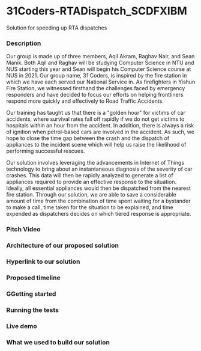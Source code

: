 # 31Coders-RTADispatch_SCDFXIBM
Solution for speeding up RTA dispatches

### Description
Our group is made up of three members, Aqil Akram, Raghav Nair, and Sean Manik. Both Aqil and Raghav will be studying Computer Science in NTU and NUS starting this year and Sean will begin his Computer Science course at NUS in 2021. Our group name, 31 Coders, is inspired by the fire station in which we have each served our National Service in. As firefighters in Yishun Fire Station, we witnessed firsthand the challenges faced by emergency responders and have decided to focus our efforts on helping frontliners respond more quickly and effectively to Road Traffic Accidents.

Our training has taught us that there is a "golden hour" for victims of car accidents, where survival rates fall off rapidly if we do not get victims to hospitals within an hour from the accident. In addition, there is always a risk of ignition when petrol-based cars are involved in the accident. As such, we hope to close the time gap between the crash and the dispatch of appliances to the incident scene which will help us raise the likelihood of performing successful rescues.

Our solution involves leveraging the advancements in Internet of Things technology to bring about an instantaneous diagnosis of the severity of car crashes. This data will then be rapidly analyzed to generate a list of appliances required to provide an effective response to the situation. Ideally, all essential appliances would then be dispatched from the nearest fire station. Through our solution, we are able to save a considerable amount of time from the combination of time spent waiting for a bystander to make a call, time taken for the situation to be explained, and time expended as dispatchers decides on which tiered response is appropriate. 
### Pitch Video
### Architecture of our proposed solution
### Hyperlink to our solution
### Proposed timeline
### GGetting started
### Running the tests
### Live demo
### What we used to build our solution
